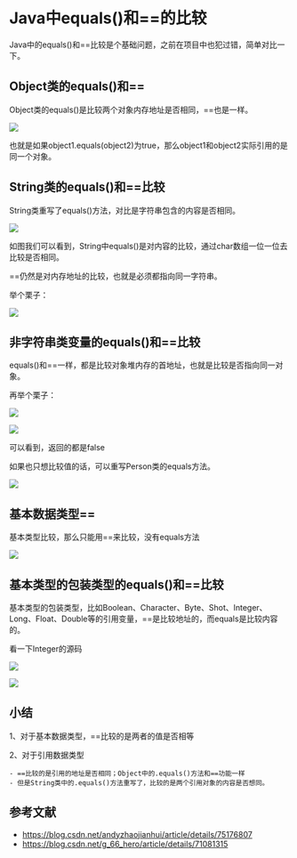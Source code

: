 # Java中equals()和==的比较

Java中的equals()和==比较是个基础问题，之前在项目中也犯过错，简单对比一下。

## Object类的equals()和==

Object类的equals()是比较两个对象内存地址是否相同，==也是一样。

![](/resource/equals1.jpg?raw=true)

也就是如果object1.equals(object2)为true，那么object1和object2实际引用的是同一个对象。


## String类的equals()和==比较

String类重写了equals()方法，对比是字符串包含的内容是否相同。

![](/resource/equals2.jpg?raw=true)

如图我们可以看到，String中equals()是对内容的比较，通过char数组一位一位去比较是否相同。

==仍然是对内存地址的比较，也就是必须都指向同一字符串。

举个栗子：

![](/resource/equals3.jpg?raw=true)

## 非字符串类变量的equals()和==比较

equals()和==一样，都是比较对象堆内存的首地址，也就是比较是否指向同一对象。

再举个栗子：

![](/resource/equals4.jpg?raw=true)

![](/resource/equals5.jpg?raw=true)

可以看到，返回的都是false

如果也只想比较值的话，可以重写Person类的equals方法。

![](/resource/equals6.jpg?raw=true)

## 基本数据类型==

基本类型比较，那么只能用==来比较，没有equals方法

![](/resource/equals7.jpg?raw=true)

## 基本类型的包装类型的equals()和==比较

基本类型的包装类型，比如Boolean、Character、Byte、Shot、Integer、Long、Float、Double等的引用变量，==是比较地址的，而equals是比较内容的。

看一下Integer的源码

![](/resource/equals9.jpg?raw=true)

![](/resource/equals8.jpg?raw=true)

## 小结

1、对于基本数据类型，==比较的是两者的值是否相等

2、对于引用数据类型

	- ==比较的是引用的地址是否相同；Object中的.equals()方法和==功能一样
	- 但是String类中的.equals()方法重写了，比较的是两个引用对象的内容是否想同。


## 参考文献
- https://blog.csdn.net/andyzhaojianhui/article/details/75176807
- https://blog.csdn.net/g_66_hero/article/details/71081315
